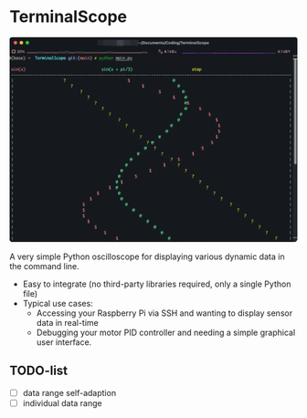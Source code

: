 # TerminalScope

![screenshot](./screenshot.png)

A very simple Python oscilloscope for displaying various dynamic data in the command line.

- Easy to integrate (no third-party libraries required, only a single Python file)
- Typical use cases:
  - Accessing your Raspberry Pi via SSH and wanting to display sensor data in real-time
  - Debugging your motor PID controller and needing a simple graphical user interface.

## TODO-list

- [ ] data range self-adaption
- [ ] individual data range